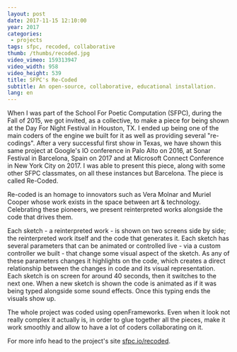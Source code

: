 ```yaml
---
layout: post
date: 2017-11-15 12:10:00
year: 2017
categories:
 - projects
tags: sfpc, recoded, collaborative
thumb: /thumbs/recoded.jpg
video_vimeo: 159313947
video_width: 958
video_height: 539
title: SFPC's Re-Coded
subtitle: An open-source, collaborative, educational installation.
lang: en
---
```


When I was part of the School For Poetic Computation (SFPC), during the Fall of 2015, we got invited, as a collective, to make a piece for being shown at the Day For Night Festival in Houston, TX. I ended up being one of the main coders of the engine we built for it as well as providing several "re-codings". After a very successful first show in Texas, we have shown this same project at Google's IO conference in Palo Alto on 2016, at Sonar Festival in Barcelona, Spain on 2017 and at Microsoft Connect Conference in New York City on 2017. I was able to present this piece, along with some other SFPC classmates, on all these instances but Barcelona. The piece is called Re-Coded.

Re-coded is an homage to innovators such as Vera Molnar and Muriel Cooper whose work exists in the space between art & technology. Celebrating these pioneers, we present reinterpreted works alongside the code that drives them.

Each sketch - a reinterpreted work - is shown on two screens side by side; the reinterpreted work itself and the code that generates it. Each sketch has several parameters that can be animated or controlled live - via a custom controller we built - that change some visual aspect of the sketch. As any of these parameters changes it highlights on the code, which creates a direct relationship between the changes in code and its visual representation.
Each sketch is on screen for around 40 seconds, then it switches to the next one. When a new sketch is shown the code is animated as if it was being typed alongside some sound effects. Once this typing ends the visuals show up.

The whole project was coded using openFrameworks. Even when it look not really complex it actually is, in order to glue together all the pieces, make it work smoothly and allow to have a lot of coders collaborating on it.


For more info head to the project's site [sfpc.io/recoded](http://sfpc.io/recoded/).
